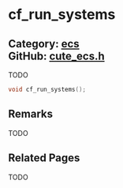 [](../header.md ':include')

# cf_run_systems

Category: [ecs](/api_reference?id=ecs)  
GitHub: [cute_ecs.h](https://github.com/RandyGaul/cute_framework/blob/master/include/cute_ecs.h)  
---

TODO

```cpp
void cf_run_systems();
```

## Remarks

TODO

## Related Pages

TODO  
